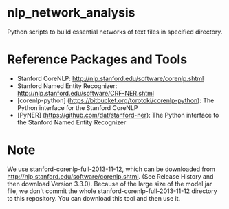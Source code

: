 nlp_network_analysis
====================

Python scripts to build essential networks of text files in specified directory.

Reference Packages and Tools
============================

* Stanford CoreNLP: http://nlp.stanford.edu/software/corenlp.shtml
* Stanford Named Entity Recognizer: http://nlp.stanford.edu/software/CRF-NER.shtml
* [corenlp-python] (https://bitbucket.org/torotoki/corenlp-python): The Python interface for the Stanford CoreNLP
* [PyNER] (https://github.com/dat/stanford-ner): The Python interface to the Stanford Named Entity Recognizer


Note
====

We use stanford-corenlp-full-2013-11-12, which can be downloaded from http://nlp.stanford.edu/software/corenlp.shtml. (See Release History and then download Version 3.3.0). Because of the large size of the model jar file, we don't commit the whole stanford-corenlp-full-2013-11-12 directory to this repository. You can download this tool and then use it.
